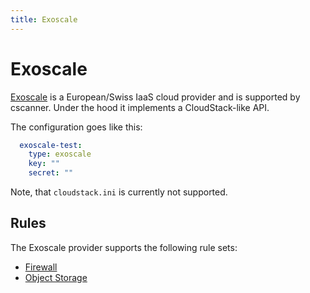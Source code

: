 ```yaml
---
title: Exoscale
---
```


# Exoscale

[Exoscale](https://exoscale.com) is a European/Swiss IaaS cloud provider and is supported by cscanner. Under the hood
it implements a CloudStack-like API.

The configuration goes like this:

```yaml
  exoscale-test:
    type: exoscale
    key: ""
    secret: ""
```

Note, that `cloudstack.ini` is currently not supported.


## Rules

The Exoscale provider supports the following rule sets:

- [Firewall](../rules/firewall.md)
- [Object Storage](../rules/objectstorage.md)
